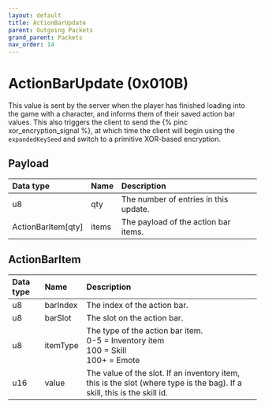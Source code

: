 ```yaml
---
layout: default
title: ActionBarUpdate
parent: Outgoing Packets
grand_parent: Packets
nav_order: 14
---
```


# ActionBarUpdate (0x010B)

This value is sent by the server when the player has finished loading into the game with a character, and informs them of their saved action bar values. This also triggers the client to send the {% pinc xor_encryption_signal %}, at which time the client will begin using the `expandedKeySeed` and switch to a primitive XOR-based encryption.

## Payload

| Data type            | Name            | Description                                                                                |
|:---------------------|:----------------|:-------------------------------------------------------------------------------------------|
| u8                   | qty             | The number of entries in this update.                                                      |
| ActionBarItem[qty]   | items           | The payload of the action bar items.                                                       |


## ActionBarItem

| Data type            | Name            | Description                                                                                |
|:---------------------|:----------------|:-------------------------------------------------------------------------------------------|
| u8                   | barIndex        | The index of the action bar.                                                               |
| u8                   | barSlot         | The slot on the action bar.                                                                |
| u8                   | itemType        | The type of the action bar item. <br>0-5 = Inventory item<br>100 = Skill<br>100+ = Emote   |
| u16                  | value           | The value of the slot. If an inventory item, this is the slot (where type is the bag). If a skill, this is the skill id. |
